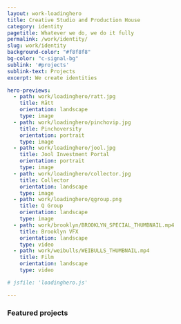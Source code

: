 ```yaml
---
layout: work-loadinghero
title: Creative Studio and Production House
category: identity
pagetitle: Whatever we do, we do it fully
permalink: /work/identity/
slug: work/identity
background-color: "#f8f8f8"
bg-color: "c-signal-bg"
sublink: '#projects'
sublink-text: Projects
excerpt: We create identities

hero-previews: 
  - path: work/loadinghero/ratt.jpg
    title: Rätt
    orientation: landscape
    type: image
  - path: work/loadinghero/pinchovip.jpg
    title: Pinchoversity
    orientation: portrait
    type: image
  - path: work/loadinghero/jool.jpg
    title: Jool Investment Portal
    orientation: portrait
    type: image
  - path: work/loadinghero/collector.jpg
    title: Collector
    orientation: landscape
    type: image
  - path: work/loadinghero/qgroup.png
    title: Q Group
    orientation: landscape
    type: image
  - path: work/brooklyn/BROOKLYN_SPECIAL_THUMBNAIL.mp4
    title: Brooklyn VFX
    orientation: landscape
    type: video
  - path: work/weibulls/WEIBULLS_THUMBNAIL.mp4
    title: Film
    orientation: landscape
    type: video

# jsfile: 'loadinghero.js'

---
```


### Featured projects
